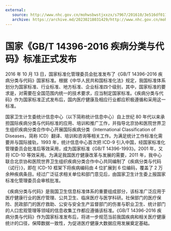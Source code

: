 ```yaml
---
external:
   source: http://www.nhc.gov.cn/mohwsbwstjxxzx/s7967/201610/3e516df011e2465bb58bbf2582dd719c.shtml
   archive: https://archive.md/20230218031429/http://www.nhc.gov.cn/mohwsbwstjxxzx/s7967/201610/3e516df011e2465bb58bbf2582dd719c.shtml
---
```


# 国家《GB/T 14396-2016 疾病分类与代码》标准正式发布

2016 年 10 月 13 日，国家标准化管理委员会批准发布了《GB/T 14396-2016 疾病分类与代码》国家标准。根据《中华人民共和国标准化法》规定，我国标准体系划分为国家标准、行业标准、地方标准、企业标准四个级别，其中，国家标准的要求是，对需要在全国范围内统一的技术要求，应当制定国家标准。《疾病分类与代码》作为国家标准正式发布后，国内医疗健康及相应行业都应积极遵循和采用这一标准。

国家卫生计生委统计信息中心（以下简称统计信息中心）自上世纪 80 年代以来承担国际疾病分类与代码标准的应用、培训和推广工作，并指导北京协和医院世界卫生组织疾病分类合作中心开展国际疾病分类（International Classification of Diseases，简称 ICD）翻译、培训和咨询等相关工作。为满足统计工作标准化需要并与国际接轨，1993 年，统计信息中心首次把 ICD-9 引入中国，经国家标准化管理委员会批准后等效采用，成为国家标准《GB/T 14396-1993》。2001 年，又将 ICD-10 等效采用。为满足我国医疗健康改革与发展的需要，2011 年，我中心联合北京协和医院世界卫生组织疾病分类合作中心共同编制了《疾病分类与代码（试行）》，即在 ICD-10 框架下将疾病编码由 4 位扩展到 6 位编码，覆盖了 2 万余种疾病条目。经过广泛征求相关单位和部门意见后，由国家卫生计生委上报国家标准化管理委员会审核批准。

《疾病分类与代码》是我国卫生信息标准体系的重要组成部分，该标准广泛应用于医疗健康行业的医疗管理、公共卫生、临床医疗与医学科研。社保部门的医疗保险、民政部门的医疗救助、公安与安全生产监督部门的伤害与职业卫生、统计部门的人口宏观管理等领域的信息收集工作都应遵循该标准。《GB/T 14396-2016 疾病分类与代码》作为国家标准发布后，将进一步规范当前我国疾病和相关医疗健康统计的口径，保障数据一致性，为促进医疗健康大数据应用发展奠定基础。
